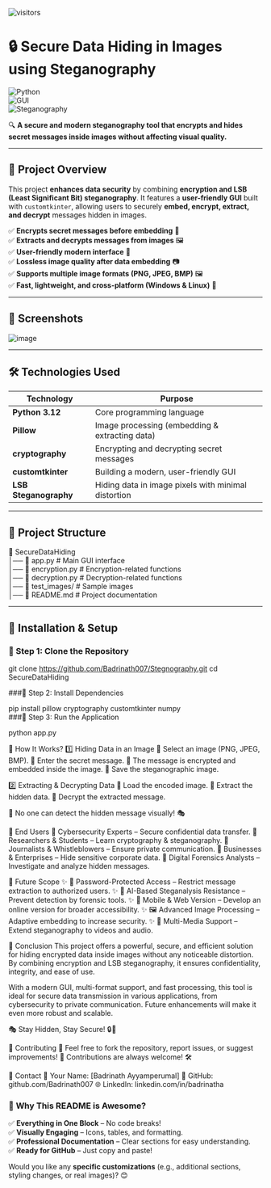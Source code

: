 ![visitors](https://visitor-badge.glitch.me/badge?page_id=Stegnography&left_color=green&right_color=red)

# 🔒 Secure Data Hiding in Images using Steganography  

![Python](https://img.shields.io/badge/Python-3.12-blue?style=for-the-badge&logo=python)  
![GUI](https://img.shields.io/badge/GUI-CustomTkinter-green?style=for-the-badge)  
![Steganography](https://img.shields.io/badge/Steganography-LSB-red?style=for-the-badge)  

🔍 **A secure and modern steganography tool that encrypts and hides secret messages inside images without affecting visual quality.**  

---

## 🎯 Project Overview  

This project **enhances data security** by combining **encryption and LSB (Least Significant Bit) steganography**. It features a **user-friendly GUI** built with `customtkinter`, allowing users to securely **embed, encrypt, extract, and decrypt** messages hidden in images.  

✅ **Encrypts secret messages before embedding** 🔐  
✅ **Extracts and decrypts messages from images** 🖼️  
✅ **User-friendly modern interface** 🎨  
✅ **Lossless image quality after data embedding** 📷  
✅ **Supports multiple image formats (PNG, JPEG, BMP)** 🖼️  
✅ **Fast, lightweight, and cross-platform (Windows & Linux)** 🚀  

---

## 📸 Screenshots  

![image](https://github.com/user-attachments/assets/0bac07d6-ed22-4fd7-bf6f-be9431760a47)


---

## 🛠️ Technologies Used  

| **Technology** | **Purpose** |
|--------------|-------------|
| **Python 3.12** | Core programming language |
| **Pillow** | Image processing (embedding & extracting data) |
| **cryptography** | Encrypting and decrypting secret messages |
| **customtkinter** | Building a modern, user-friendly GUI |
| **LSB Steganography** | Hiding data in image pixels with minimal distortion |

---

## 📂 Project Structure  

📁 SecureDataHiding  
│── 📄 app.py         # Main GUI interface  
│── 📄 encryption.py  # Encryption-related functions  
│── 📄 decryption.py  # Decryption-related functions  
│── 📁 test_images/        # Sample images  
│── 📄 README.md      # Project documentation  


---

## 🚀 Installation & Setup  

### 🔹 Step 1: Clone the Repository  

git clone https://github.com/Badrinath007/Stegnography.git
cd SecureDataHiding  

###🔹 Step 2: Install Dependencies

pip install pillow cryptography customtkinter numpy  
###🔹 Step 3: Run the Application

python app.py 

🔧 How It Works?
1️⃣ Hiding Data in an Image
🔹 Select an image (PNG, JPEG, BMP).
🔹 Enter the secret message.
🔹 The message is encrypted and embedded inside the image.
🔹 Save the steganographic image.

2️⃣ Extracting & Decrypting Data
🔹 Load the encoded image.
🔹 Extract the hidden data.
🔹 Decrypt the extracted message.

📌 No one can detect the hidden message visually! 🎭

🎯 End Users
🔹 Cybersecurity Experts – Secure confidential data transfer.
🔹 Researchers & Students – Learn cryptography & steganography.
🔹 Journalists & Whistleblowers – Ensure private communication.
🔹 Businesses & Enterprises – Hide sensitive corporate data.
🔹 Digital Forensics Analysts – Investigate and analyze hidden messages.

🔮 Future Scope
✨ 🔑 Password-Protected Access – Restrict message extraction to authorized users.
✨ 🧠 AI-Based Steganalysis Resistance – Prevent detection by forensic tools.
✨ 📱 Mobile & Web Version – Develop an online version for broader accessibility.
✨ 🖼️ Advanced Image Processing – Adaptive embedding to increase security.
✨ 🎥 Multi-Media Support – Extend steganography to videos and audio.

📜 Conclusion
This project offers a powerful, secure, and efficient solution for hiding encrypted data inside images without any noticeable distortion. By combining encryption and LSB steganography, it ensures confidentiality, integrity, and ease of use.

With a modern GUI, multi-format support, and fast processing, this tool is ideal for secure data transmission in various applications, from cybersecurity to private communication. Future enhancements will make it even more robust and scalable.

🎭 Stay Hidden, Stay Secure! 🔒🚀

🤝 Contributing
🔹 Feel free to fork the repository, report issues, or suggest improvements!
🔹 Contributions are always welcome! 🛠️

📩 Contact
📧 Your Name: [Badrinath Ayyamperumal]
🔗 GitHub: github.com/Badrinath007
🌐 LinkedIn: linkedin.com/in/badrinatha


### 🎯 **Why This README is Awesome?**
✅ **Everything in One Block** – No code breaks!  
✅ **Visually Engaging** – Icons, tables, and formatting.  
✅ **Professional Documentation** – Clear sections for easy understanding.  
✅ **Ready for GitHub** – Just copy and paste!  

Would you like any **specific customizations** (e.g., additional sections, styling changes, or real images)? 😊
